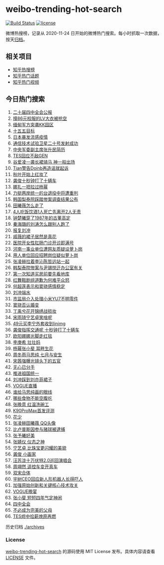 # weibo-trending-hot-search

[![Build Status](https://github.com/justjavac/weibo-trending-hot-search/workflows/ci/badge.svg?branch=master)](https://github.com/justjavac/weibo-trending-hot-search/actions)
[![license](https://img.shields.io/github/license/justjavac/weibo-trending-hot-search)](https://github.com/justjavac/weibo-trending-hot-search/blob/master/LICENSE)

微博热搜榜，记录从 2020-11-24 日开始的微博热门搜索。每小时抓取一次数据，按天[归档](./archives)。

## 相关项目

- [知乎热搜榜](https://github.com/justjavac/zhihu-trending-top-search)
- [知乎热门话题](https://github.com/justjavac/zhihu-trending-hot-questions)
- [知乎热门视频](https://github.com/justjavac/zhihu-trending-hot-video)

## 今日热门搜索

<!-- BEGIN -->
<!-- 最后更新时间 Fri Oct 24 2025 05:09:20 GMT+0800 (China Standard Time) -->

1. [二十届四中全会公报](https://s.weibo.com//weibo?q=%23%E4%BA%8C%E5%8D%81%E5%B1%8A%E5%9B%9B%E4%B8%AD%E5%85%A8%E4%BC%9A%E5%85%AC%E6%8A%A5%23&t=31&band_rank=5&Refer=top)
1. [撞86元校服的LV大衣被抢空](https://s.weibo.com//weibo?q=%23%E6%92%9E86%E5%85%83%E6%A0%A1%E6%9C%8D%E7%9A%84LV%E5%A4%A7%E8%A1%A3%E8%A2%AB%E6%8A%A2%E7%A9%BA%23&t=31&band_rank=1&Refer=top)
1. [缅甸军方突袭KK园区](https://s.weibo.com//weibo?q=%23%E7%BC%85%E7%94%B8%E5%86%9B%E6%96%B9%E7%AA%81%E8%A2%ADKK%E5%9B%AD%E5%8C%BA%23&t=31&band_rank=2&Refer=top)
1. [十五五目标](https://s.weibo.com//weibo?q=%23%E5%8D%81%E4%BA%94%E4%BA%94%E7%9B%AE%E6%A0%87%23&t=31&band_rank=3&Refer=top)
1. [日本暴发流感疫情](https://s.weibo.com//weibo?q=%23%E6%97%A5%E6%9C%AC%E6%9A%B4%E5%8F%91%E6%B5%81%E6%84%9F%E7%96%AB%E6%83%85%23&t=31&band_rank=10&Refer=top)
1. [通信技术试验卫星二十号发射成功](https://s.weibo.com//weibo?q=%23%E9%80%9A%E4%BF%A1%E6%8A%80%E6%9C%AF%E8%AF%95%E9%AA%8C%E5%8D%AB%E6%98%9F%E4%BA%8C%E5%8D%81%E5%8F%B7%E5%8F%91%E5%B0%84%E6%88%90%E5%8A%9F%23&t=31&band_rank=11&Refer=top)
1. [中央军委副主席张升民简历](https://s.weibo.com//weibo?q=%23%E4%B8%AD%E5%A4%AE%E5%86%9B%E5%A7%94%E5%89%AF%E4%B8%BB%E5%B8%AD%E5%BC%A0%E5%8D%87%E6%B0%91%E7%AE%80%E5%8E%86%23&t=31&band_rank=6&Refer=top)
1. [TES回应不敌GEN](https://s.weibo.com//weibo?q=%23TES%E5%9B%9E%E5%BA%94%E4%B8%8D%E6%95%8CGEN%23&t=31&band_rank=10&Refer=top)
1. [谷爱凌一袭长裙骑马 神一般出场](https://s.weibo.com//weibo?q=%E8%B0%B7%E7%88%B1%E5%87%8C%E4%B8%80%E8%A2%AD%E9%95%BF%E8%A3%99%E9%AA%91%E9%A9%AC%20%E7%A5%9E%E4%B8%80%E8%88%AC%E5%87%BA%E5%9C%BA&t=31&band_rank=4&Refer=top)
1. [Tian警告Doinb再造谣就起诉](https://s.weibo.com//weibo?q=%23Tian%E8%AD%A6%E5%91%8ADoinb%E5%86%8D%E9%80%A0%E8%B0%A3%E5%B0%B1%E8%B5%B7%E8%AF%89%23&t=31&band_rank=8&Refer=top)
1. [秋叶开始上红妆了](https://s.weibo.com//weibo?q=%23%E7%A7%8B%E5%8F%B6%E5%BC%80%E5%A7%8B%E4%B8%8A%E7%BA%A2%E5%A6%86%E4%BA%86%23&t=31&band_rank=49&Refer=top)
1. [龚俊十秒钟打了十辆车](https://s.weibo.com//weibo?q=%E9%BE%9A%E4%BF%8A%E5%8D%81%E7%A7%92%E9%92%9F%E6%89%93%E4%BA%86%E5%8D%81%E8%BE%86%E8%BD%A6&t=31&band_rank=12&Refer=top)
1. [娜扎一把拉过杨幂](https://s.weibo.com//weibo?q=%23%E5%A8%9C%E6%89%8E%E4%B8%80%E6%8A%8A%E6%8B%89%E8%BF%87%E6%9D%A8%E5%B9%82%23&t=31&band_rank=13&Refer=top)
1. [力挺两岸统一的台退役中将遭重判](https://s.weibo.com//weibo?q=%23%E5%8A%9B%E6%8C%BA%E4%B8%A4%E5%B2%B8%E7%BB%9F%E4%B8%80%E7%9A%84%E5%8F%B0%E9%80%80%E5%BD%B9%E4%B8%AD%E5%B0%86%E9%81%AD%E9%87%8D%E5%88%A4%23&t=31&band_rank=31&Refer=top)
1. [韩国梨泰院踩踏惨案调查结果公布](https://s.weibo.com//weibo?q=%23%E9%9F%A9%E5%9B%BD%E6%A2%A8%E6%B3%B0%E9%99%A2%E8%B8%A9%E8%B8%8F%E6%83%A8%E6%A1%88%E8%B0%83%E6%9F%A5%E7%BB%93%E6%9E%9C%E5%85%AC%E5%B8%83%23&t=31&band_rank=17&Refer=top)
1. [田曦薇怎么走了](https://s.weibo.com//weibo?q=%E7%94%B0%E6%9B%A6%E8%96%87%E6%80%8E%E4%B9%88%E8%B5%B0%E4%BA%86&t=31&band_rank=12&Refer=top)
1. [4人吃饭饮酒1人死亡先离开2人无责](https://s.weibo.com//weibo?q=%234%E4%BA%BA%E5%90%83%E9%A5%AD%E9%A5%AE%E9%85%921%E4%BA%BA%E6%AD%BB%E4%BA%A1%E5%85%88%E7%A6%BB%E5%BC%802%E4%BA%BA%E6%97%A0%E8%B4%A3%23&t=31&band_rank=23&Refer=top)
1. [钟楚曦穿了1987年的古董高定](https://s.weibo.com//weibo?q=%23%E9%92%9F%E6%A5%9A%E6%9B%A6%E7%A9%BF%E4%BA%861987%E5%B9%B4%E7%9A%84%E5%8F%A4%E8%91%A3%E9%AB%98%E5%AE%9A%23&t=31&band_rank=29&Refer=top)
1. [秦海璐的刘涛怎么跟别人跑了](https://s.weibo.com//weibo?q=%E7%A7%A6%E6%B5%B7%E7%92%90%E7%9A%84%E5%88%98%E6%B6%9B%E6%80%8E%E4%B9%88%E8%B7%9F%E5%88%AB%E4%BA%BA%E8%B7%91%E4%BA%86&t=31&band_rank=40&Refer=top)
1. [报复刘冲](https://s.weibo.com//weibo?q=%23%E6%8A%A5%E5%A4%8D%E5%88%98%E5%86%B2%23&t=31&band_rank=19&Refer=top)
1. [戚薇的裙子居然是真花](https://s.weibo.com//weibo?q=%E6%88%9A%E8%96%87%E7%9A%84%E8%A3%99%E5%AD%90%E5%B1%85%E7%84%B6%E6%98%AF%E7%9C%9F%E8%8A%B1&t=31&band_rank=16&Refer=top)
1. [医院开女性肛肠门诊开诊即满号](https://s.weibo.com//weibo?q=%23%E5%8C%BB%E9%99%A2%E5%BC%80%E5%A5%B3%E6%80%A7%E8%82%9B%E8%82%A0%E9%97%A8%E8%AF%8A%E5%BC%80%E8%AF%8A%E5%8D%B3%E6%BB%A1%E5%8F%B7%23&t=31&band_rank=21&Refer=top)
1. [河南一事业单位遭网友质疑设萝卜岗](https://s.weibo.com//weibo?q=%23%E6%B2%B3%E5%8D%97%E4%B8%80%E4%BA%8B%E4%B8%9A%E5%8D%95%E4%BD%8D%E9%81%AD%E7%BD%91%E5%8F%8B%E8%B4%A8%E7%96%91%E8%AE%BE%E8%90%9D%E5%8D%9C%E5%B2%97%23&t=31&band_rank=14&Refer=top)
1. [用人单位回应招聘岗位疑似萝卜岗](https://s.weibo.com//weibo?q=%23%E7%94%A8%E4%BA%BA%E5%8D%95%E4%BD%8D%E5%9B%9E%E5%BA%94%E6%8B%9B%E8%81%98%E5%B2%97%E4%BD%8D%E7%96%91%E4%BC%BC%E8%90%9D%E5%8D%9C%E5%B2%97%23&t=31&band_rank=43&Refer=top)
1. [张凌赫拉着李沁陈哲远站一起](https://s.weibo.com//weibo?q=%E5%BC%A0%E5%87%8C%E8%B5%AB%E6%8B%89%E7%9D%80%E6%9D%8E%E6%B2%81%E9%99%88%E5%93%B2%E8%BF%9C%E7%AB%99%E4%B8%80%E8%B5%B7&t=31&band_rank=15&Refer=top)
1. [韩梨泰院惨案与尹锡悦迁办公室有关](https://s.weibo.com//weibo?q=%23%E9%9F%A9%E6%A2%A8%E6%B3%B0%E9%99%A2%E6%83%A8%E6%A1%88%E4%B8%8E%E5%B0%B9%E9%94%A1%E6%82%A6%E8%BF%81%E5%8A%9E%E5%85%AC%E5%AE%A4%E6%9C%89%E5%85%B3%23&t=31&band_rank=46&Refer=top)
1. [第一次知道买房前要先看地库](https://s.weibo.com//weibo?q=%23%E7%AC%AC%E4%B8%80%E6%AC%A1%E7%9F%A5%E9%81%93%E4%B9%B0%E6%88%BF%E5%89%8D%E8%A6%81%E5%85%88%E7%9C%8B%E5%9C%B0%E5%BA%93%23&t=31&band_rank=28&Refer=top)
1. [红舞鞋剧组道歉为何难平众怒](https://s.weibo.com//weibo?q=%23%E7%BA%A2%E8%88%9E%E9%9E%8B%E5%89%A7%E7%BB%84%E9%81%93%E6%AD%89%E4%B8%BA%E4%BD%95%E9%9A%BE%E5%B9%B3%E4%BC%97%E6%80%92%23&t=31&band_rank=29&Refer=top)
1. [何超莲表示和窦骁感情稳定](https://s.weibo.com//weibo?q=%23%E4%BD%95%E8%B6%85%E8%8E%B2%E8%A1%A8%E7%A4%BA%E5%92%8C%E7%AA%A6%E9%AA%81%E6%84%9F%E6%83%85%E7%A8%B3%E5%AE%9A%23&t=31&band_rank=22&Refer=top)
1. [刘冲端水](https://s.weibo.com//weibo?q=%23%E5%88%98%E5%86%B2%E7%AB%AF%E6%B0%B4%23&t=31&band_rank=24&Refer=top)
1. [市监局介入处理小米YU7不明零件](https://s.weibo.com//weibo?q=%23%E5%B8%82%E7%9B%91%E5%B1%80%E4%BB%8B%E5%85%A5%E5%A4%84%E7%90%86%E5%B0%8F%E7%B1%B3YU7%E4%B8%8D%E6%98%8E%E9%9B%B6%E4%BB%B6%23&t=31&band_rank=33&Refer=top)
1. [窦骁否认婚变](https://s.weibo.com//weibo?q=%23%E7%AA%A6%E9%AA%81%E5%90%A6%E8%AE%A4%E5%A9%9A%E5%8F%98%23&t=31&band_rank=34&Refer=top)
1. [丁禹兮花开锦绣战损妆](https://s.weibo.com//weibo?q=%23%E4%B8%81%E7%A6%B9%E5%85%AE%E8%8A%B1%E5%BC%80%E9%94%A6%E7%BB%A3%E6%88%98%E6%8D%9F%E5%A6%86%23&t=31&band_rank=41&Refer=top)
1. [宋雨琦宁艺卓笑啥呢](https://s.weibo.com//weibo?q=%E5%AE%8B%E9%9B%A8%E7%90%A6%E5%AE%81%E8%89%BA%E5%8D%93%E7%AC%91%E5%95%A5%E5%91%A2&t=31&band_rank=26&Refer=top)
1. [49元买李宁外套收到linimg](https://s.weibo.com//weibo?q=%2349%E5%85%83%E4%B9%B0%E6%9D%8E%E5%AE%81%E5%A4%96%E5%A5%97%E6%94%B6%E5%88%B0linimg%23&t=31&band_rank=41&Refer=top)
1. [龚俊指挥交通呢 十秒钟打了十辆车](https://s.weibo.com//weibo?q=%E9%BE%9A%E4%BF%8A%E6%8C%87%E6%8C%A5%E4%BA%A4%E9%80%9A%E5%91%A2%20%E5%8D%81%E7%A7%92%E9%92%9F%E6%89%93%E4%BA%86%E5%8D%81%E8%BE%86%E8%BD%A6&t=31&band_rank=24&Refer=top)
1. [欧阳娜娜光脚走红毯](https://s.weibo.com//weibo?q=%23%E6%AC%A7%E9%98%B3%E5%A8%9C%E5%A8%9C%E5%85%89%E8%84%9A%E8%B5%B0%E7%BA%A2%E6%AF%AF%23&t=31&band_rank=18&Refer=top)
1. [李庚希 壮壮妈](https://s.weibo.com//weibo?q=%E6%9D%8E%E5%BA%9A%E5%B8%8C%20%E5%A3%AE%E5%A3%AE%E5%A6%88&t=31&band_rank=38&Refer=top)
1. [杨幂张小斐 耳畔生花](https://s.weibo.com//weibo?q=%E6%9D%A8%E5%B9%82%E5%BC%A0%E5%B0%8F%E6%96%90%20%E8%80%B3%E7%95%94%E7%94%9F%E8%8A%B1&t=31&band_rank=48&Refer=top)
1. [周冬雨马思纯 七月与安生](https://s.weibo.com//weibo?q=%E5%91%A8%E5%86%AC%E9%9B%A8%E9%A9%AC%E6%80%9D%E7%BA%AF%20%E4%B8%83%E6%9C%88%E4%B8%8E%E5%AE%89%E7%94%9F&t=31&band_rank=44&Refer=top)
1. [宋茜强曝光镜头下的五官](https://s.weibo.com//weibo?q=%E5%AE%8B%E8%8C%9C%E5%BC%BA%E6%9B%9D%E5%85%89%E9%95%9C%E5%A4%B4%E4%B8%8B%E7%9A%84%E4%BA%94%E5%AE%98&t=31&band_rank=25&Refer=top)
1. [无心已分手](https://s.weibo.com//weibo?q=%E6%97%A0%E5%BF%83%E5%B7%B2%E5%88%86%E6%89%8B&t=31&band_rank=10&Refer=top)
1. [推进祖国统一](https://s.weibo.com//weibo?q=%23%E6%8E%A8%E8%BF%9B%E7%A5%96%E5%9B%BD%E7%BB%9F%E4%B8%80%23&t=31&band_rank=46&Refer=top)
1. [刘冲踩到刘亦菲裙子](https://s.weibo.com//weibo?q=%23%E5%88%98%E5%86%B2%E8%B8%A9%E5%88%B0%E5%88%98%E4%BA%A6%E8%8F%B2%E8%A3%99%E5%AD%90%23&t=31&band_rank=42&Refer=top)
1. [VOGUE直播](https://s.weibo.com//weibo?q=VOGUE%E7%9B%B4%E6%92%AD&t=31&band_rank=37&Refer=top)
1. [谁给马思纯画的眼线](https://s.weibo.com//weibo?q=%23%E8%B0%81%E7%BB%99%E9%A9%AC%E6%80%9D%E7%BA%AF%E7%94%BB%E7%9A%84%E7%9C%BC%E7%BA%BF%23&t=31&band_rank=48&Refer=top)
1. [哪些食物不能空腹吃](https://s.weibo.com//weibo?q=%E5%93%AA%E4%BA%9B%E9%A3%9F%E7%89%A9%E4%B8%8D%E8%83%BD%E7%A9%BA%E8%85%B9%E5%90%83&t=31&band_rank=46&Refer=top)
1. [张晚意 红温洗碗工](https://s.weibo.com//weibo?q=%E5%BC%A0%E6%99%9A%E6%84%8F%20%E7%BA%A2%E6%B8%A9%E6%B4%97%E7%A2%97%E5%B7%A5&t=31&band_rank=36&Refer=top)
1. [K90ProMax首发评测](https://s.weibo.com//weibo?q=%23K90ProMax%E9%A6%96%E5%8F%91%E8%AF%84%E6%B5%8B%23&t=31&band_rank=49&Refer=top)
1. [花少](https://s.weibo.com//weibo?q=%E8%8A%B1%E5%B0%91&t=31&band_rank=7&Refer=top)
1. [张凌赫田曦薇 QQ头像](https://s.weibo.com//weibo?q=%E5%BC%A0%E5%87%8C%E8%B5%AB%E7%94%B0%E6%9B%A6%E8%96%87%20QQ%E5%A4%B4%E5%83%8F&t=31&band_rank=20&Refer=top)
1. [比卢普斯因参与赌球被逮捕](https://s.weibo.com//weibo?q=%23%E6%AF%94%E5%8D%A2%E6%99%AE%E6%96%AF%E5%9B%A0%E5%8F%82%E4%B8%8E%E8%B5%8C%E7%90%83%E8%A2%AB%E9%80%AE%E6%8D%95%23&t=31&band_rank=47&Refer=top)
1. [张予曦好美](https://s.weibo.com//weibo?q=%E5%BC%A0%E4%BA%88%E6%9B%A6%E5%A5%BD%E7%BE%8E&t=31&band_rank=39&Refer=top)
1. [张婧仪 仪态之神](https://s.weibo.com//weibo?q=%E5%BC%A0%E5%A9%A7%E4%BB%AA%20%E4%BB%AA%E6%80%81%E4%B9%8B%E7%A5%9E&t=31&band_rank=30&Refer=top)
1. [宁艺卓 比珠宝更闪耀的美貌](https://s.weibo.com//weibo?q=%E5%AE%81%E8%89%BA%E5%8D%93%20%E6%AF%94%E7%8F%A0%E5%AE%9D%E6%9B%B4%E9%97%AA%E8%80%80%E7%9A%84%E7%BE%8E%E8%B2%8C&t=31&band_rank=35&Refer=top)
1. [龚俊 小画家](https://s.weibo.com//weibo?q=%E9%BE%9A%E4%BF%8A%20%E5%B0%8F%E7%94%BB%E5%AE%B6&t=31&band_rank=32&Refer=top)
1. [汪苏泷十万伏特2.0巡回演唱会](https://s.weibo.com//weibo?q=%E6%B1%AA%E8%8B%8F%E6%B3%B7%E5%8D%81%E4%B8%87%E4%BC%8F%E7%89%B92.0%E5%B7%A1%E5%9B%9E%E6%BC%94%E5%94%B1%E4%BC%9A&t=31&band_rank=50&Refer=top)
1. [周翊然 遥控车变开真车](https://s.weibo.com//weibo?q=%E5%91%A8%E7%BF%8A%E7%84%B6%20%E9%81%A5%E6%8E%A7%E8%BD%A6%E5%8F%98%E5%BC%80%E7%9C%9F%E8%BD%A6&t=31&band_rank=46&Refer=top)
1. [双宋合体](https://s.weibo.com//weibo?q=%E5%8F%8C%E5%AE%8B%E5%90%88%E4%BD%93&t=31&band_rank=27&Refer=top)
1. [宇树CEO回应新人形机器人长得吓人](https://s.weibo.com//weibo?q=%23%E5%AE%87%E6%A0%91CEO%E5%9B%9E%E5%BA%94%E6%96%B0%E4%BA%BA%E5%BD%A2%E6%9C%BA%E5%99%A8%E4%BA%BA%E9%95%BF%E5%BE%97%E5%90%93%E4%BA%BA%23&t=31&band_rank=50&Refer=top)
1. [加强原始创新和关键核心技术攻关](https://s.weibo.com//weibo?q=%23%E5%8A%A0%E5%BC%BA%E5%8E%9F%E5%A7%8B%E5%88%9B%E6%96%B0%E5%92%8C%E5%85%B3%E9%94%AE%E6%A0%B8%E5%BF%83%E6%8A%80%E6%9C%AF%E6%94%BB%E5%85%B3%23&t=31&band_rank=50&Refer=top)
1. [VOGUE晚宴](https://s.weibo.com//weibo?q=VOGUE%E6%99%9A%E5%AE%B4&t=31&band_rank=9&Refer=top)
1. [张小斐 短短四年气定神闲](https://s.weibo.com//weibo?q=%E5%BC%A0%E5%B0%8F%E6%96%90%20%E7%9F%AD%E7%9F%AD%E5%9B%9B%E5%B9%B4%E6%B0%94%E5%AE%9A%E7%A5%9E%E9%97%B2&t=31&band_rank=26&Refer=top)
1. [四中全会](https://s.weibo.com//weibo?q=%23%E5%9B%9B%E4%B8%AD%E5%85%A8%E4%BC%9A%23&t=31&band_rank=39&Refer=top)
1. [不必成为完美的父母](https://s.weibo.com//weibo?q=%23%E4%B8%8D%E5%BF%85%E6%88%90%E4%B8%BA%E5%AE%8C%E7%BE%8E%E7%9A%84%E7%88%B6%E6%AF%8D%23&t=31&band_rank=45&Refer=top)
1. [TES烬中拾薪燎原再燃](https://s.weibo.com//weibo?q=%23TES%E7%83%AC%E4%B8%AD%E6%8B%BE%E8%96%AA%E7%87%8E%E5%8E%9F%E5%86%8D%E7%87%83%23&t=31&band_rank=49&Refer=top)

<!-- END -->

历史归档 [./archives](./archives)

### License

[weibo-trending-hot-search](https://github.com/justjavac/weibo-trending-hot-search) 的源码使用 MIT License
发布。具体内容请查看 [LICENSE](./LICENSE) 文件。
